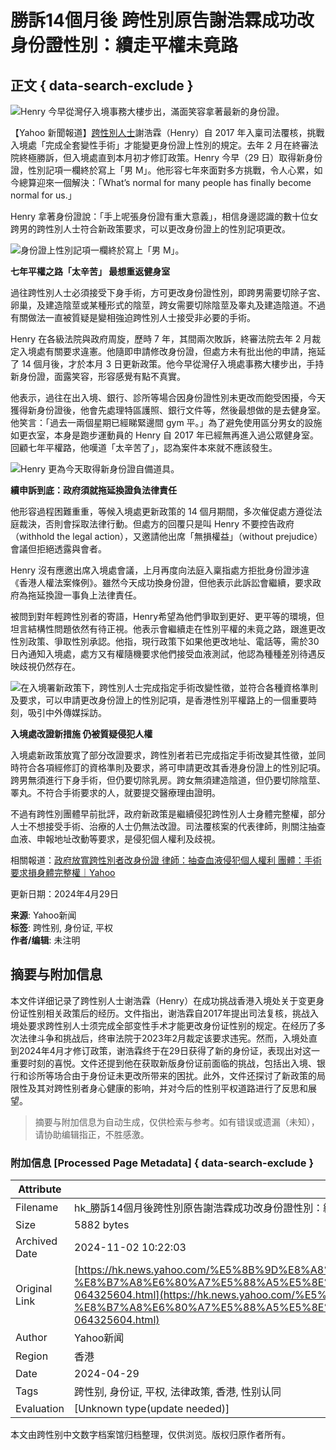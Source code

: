 # 勝訴14個月後 跨性別原告謝浩霖成功改身份證性別：續走平權未竟路

## 正文 { data-search-exclude }


![Henry 今早從灣仔入境事務大樓步出，滿面笑容拿著最新的身份證。](https://s.yimg.com/ny/api/res/1.2/8EANjMReOo7tzMz_6x1.Ig--/YXBwaWQ9aGlnaGxhbmRlcjt3PTk2MDtoPTY0MDtjZj13ZWJw/https://s.yimg.com/os/creatr-uploaded-images/2024-04/3f7f16a0-05f3-11ef-b7ef-d0c85d2f01d6)

【Yahoo 新聞報道】[跨性別人士](https://hk.news.yahoo.com/tag/跨性別人士)謝浩霖（Henry）自 2017 年入稟司法覆核，挑戰入境處「完成全套變性手術」才能變更身份證上性別的規定。去年 2 月在終審法院終極勝訴，但入境處直到本月初才修訂政策。Henry 今早（29 日）取得新身份證，性別記項一欄終於寫上「男 M」。他形容七年來面對多方挑戰，令人心累，如今總算迎來一個解決：「What’s normal for many people has finally become normal for us.」

Henry 拿著身份證說：「手上呢張身份證有重大意義」，相信身邊認識的數十位女跨男的跨性別人士符合新政策要求，可以更改身份證上的性別記項更改。

![身份證上性別記項一欄終於寫上「男 M」。](https://s.yimg.com/ny/api/res/1.2/tBdAnZra12jU8vqsQzpd5g--/YXBwaWQ9aGlnaGxhbmRlcjt3PTk2MDtoPTY0MDtjZj13ZWJw/https://s.yimg.com/os/creatr-uploaded-images/2024-04/53923fa0-05f3-11ef-97f6-6168ad1c1237)

**七年平權之路「太辛苦」 最想重返健身室**

過往跨性別人士必須接受下身手術，方可更改身份證性別，即跨男需要切除子宮、卵巢，及建造陰莖或某種形式的陰莖，跨女需要切除陰莖及睾丸及建造陰道。不過有關做法一直被質疑是變相強迫跨性別人士接受非必要的手術。

Henry 在各級法院與政府周旋，歷時 7 年，其間兩次敗訴，終審法院去年 2 月裁定入境處有關要求違憲。他隨即申請修改身份證，但處方未有批出他的申請，拖延了 14 個月後，才於本月 3 日更新政策。他今早從灣仔入境處事務大樓步出，手持新身份證，面露笑容，形容感覺有點不真實。

他表示，過往在出入境、銀行、診所等場合因身份證性別未更改而飽受困擾，今天獲得新身份證後，他會先處理特區護照、銀行文件等，然後最想做的是去健身室。他笑言：「過去一兩個星期已經睇緊邊間 gym 平。」為了避免使用區分男女的設施如更衣室，本身是跑步運動員的 Henry 自 2017 年已經無再進入過公眾健身室。回顧七年平權路，他嘆道「太辛苦了」，認為案件本來就不應該發生。

![Henry 更為今天取得新身份證自備道具。](https://s.yimg.com/ny/api/res/1.2/i0ZKG2IwZEVYuFeedyx3QQ--/YXBwaWQ9aGlnaGxhbmRlcjt3PTk2MDtoPTY0MDtjZj13ZWJw/https://s.yimg.com/os/creatr-uploaded-images/2024-04/69ac0e10-05f3-11ef-baa7-cee3e58749f8)

**續申訴到底：政府須就拖延換證負法律責任**

他形容過程困難重重，等候入境處更新政策的 14 個月期間，多次催促處方遵從法庭裁決，否則會採取法律行動。但處方的回覆只是叫 Henry 不要控告政府（withhold the legal action），又邀請他出席「無損權益」（without prejudice）會議但拒絕透露與會者。

Henry 沒有應邀出席入境處會議，上月再度向法庭入稟指處方拒批身份證涉違《香港人權法案條例》。雖然今天成功換身份證，但他表示此訴訟會繼續，要求政府為拖延換證一事負上法律責任。

被問到對年輕跨性別者的寄語，Henry希望為他們爭取到更好、更平等的環境，但坦言結構性問題依然有待正視。他表示會繼續走在性別平權的未竟之路，跟進更改性別政策、爭取性別承認。他指，現行政策下如果他更改地址、電話等，需於30日內通知入境處，處方又有權隨機要求他們接受血液測試，他認為種種差別待遇反映歧視仍然存在。

![在入境署新政策下，跨性別人士完成指定手術改變性徵，並符合各種資格準則及要求，可以申請更改身份證上的性別記項，是香港性別平權路上的一個重要時刻，吸引中外傳媒採訪。](https://s.yimg.com/ny/api/res/1.2/nzVSPuT70bQjQq5JN3Zd4g--/YXBwaWQ9aGlnaGxhbmRlcjt3PTk2MDtoPTY0MDtjZj13ZWJw/https://s.yimg.com/os/creatr-uploaded-images/2024-04/81b1a6f0-05f3-11ef-b8ef-dd067a5619af)

**入境處改證新措施 仍被質疑侵犯人權**

入境處新政策放寬了部分改證要求，跨性別者若已完成指定手術改變其性徵，並同時符合各項經修訂的資格準則及要求，將可申請更改其香港身份證上的性別記項。跨男無須進行下身手術，但仍要切除乳房。跨女無須建造陰道，但仍要切除陰莖、睪丸。不符合手術要求的人，就要提交醫療理由證明。

不過有跨性別團體早前批評，政府新政策是繼續侵犯跨性別人士身體完整權，部分人士不想接受手術、治療的人士仍無法改證。司法覆核案的代表律師，則關注抽查血液、申報地址改動等要求，是侵犯個人權利及歧視。

相關報道：[政府放寬跨性別者改身份證 律師：抽查血液侵犯個人權利 團體：手術要求損身體完整權｜Yahoo](https://hk.news.yahoo.com/%E6%94%BF%E5%BA%9C%E6%94%BE%E5%AF%AC%E8%B7%A8%E6%80%A7%E5%88%A5%E8%80%85%E6%94%B9%E8%BA%AB%E4%BB%BD%E8%AD%89-%E5%BE%8B%E5%B8%AB%EF%BC%9A%E6%8A%BD%E6%9F%A5%E8%A1%80%E6%B6%B2%E4%BE%B5%E7%8A%AF%E5%80%8B%E4%BA%BA%E6%AC%8A%E5%88%A9-%E5%9C%98%E9%AB%94%EF%BC%9A%E6%89%8B%E8%A1%93%E8%A6%81%E6%B1%82%E6%90%8D%E8%BA%AB%E9%AB%94%E5%AE%8C%E6%95%B4%E6%AC%8A%EF%BD%9Cyahoo-093844909.html)

更新日期：2024年4月29日

**来源**: Yahoo新闻  
**标签**: 跨性别, 身份证, 平权  
**作者/编辑**: 未注明

## 摘要与附加信息

<!-- tcd_abstract -->
本文件详细记录了跨性别人士谢浩霖（Henry）在成功挑战香港入境处关于变更身份证性别相关政策后的经历。文件指出，谢浩霖自2017年提出司法复核，挑战入境处要求跨性别人士须完成全部变性手术才能更改身份证性别的规定。在经历了多次法律斗争和挑战后，终审法院于2023年2月裁定该要求违宪。然而，入境处直到2024年4月才修订政策，谢浩霖终于在29日获得了新的身份证，表现出对这一重要时刻的喜悦。文件还提到他在获取新版身份证前面临的挑战，包括出入境、银行和诊所等场合由于身份证未更改所带来的困扰。此外，文件还探讨了新政策的局限性及其对跨性别者身心健康的影响，并对今后的性别平权道路进行了反思和展望。
<!-- tcd_abstract_end -->

> 摘要与附加信息为自动生成，仅供检索与参考。如有错误或遗漏（未知），请协助编辑指正，不胜感激。

### 附加信息 [Processed Page Metadata] { data-search-exclude }

| Attribute       | Value                                  |
|-----------------|----------------------------------------|
| Filename        | hk_勝訴14個月後跨性別原告謝浩霖成功改身份證性別：續走平權_.md                             |
| Size            | 5882 bytes                           |
| Archived Date   | 2024-11-02 10:22:03                             |
| Original Link   | [https://hk.news.yahoo.com/%E5%8B%9D%E8%A8%B414%E5%80%8B%E6%9C%88%E5%BE%8C-%E8%B7%A8%E6%80%A7%E5%88%A5%E5%8E%9F%E5%91%8A%E8%AC%9D%E6%B5%A9%E9%9C%96%E6%88%90%E5%8A%9F%E6%94%B9%E8%BA%AB%E4%BB%BD%E8%AD%89%E6%80%A7%E5%88%A5%EF%BC%9A%E7%BA%8C%E8%B5%B0%E5%B9%B3%E6%AC%8A%E6%9C%AA%E7%AB%9F%E8%B7%AF%EF%BD%9Cyahoo-064325604.html](https://hk.news.yahoo.com/%E5%8B%9D%E8%A8%B414%E5%80%8B%E6%9C%88%E5%BE%8C-%E8%B7%A8%E6%80%A7%E5%88%A5%E5%8E%9F%E5%91%8A%E8%AC%9D%E6%B5%A9%E9%9C%96%E6%88%90%E5%8A%9F%E6%94%B9%E8%BA%AB%E4%BB%BD%E8%AD%89%E6%80%A7%E5%88%A5%EF%BC%9A%E7%BA%8C%E8%B5%B0%E5%B9%B3%E6%AC%8A%E6%9C%AA%E7%AB%9F%E8%B7%AF%EF%BD%9Cyahoo-064325604.html)                       |
| Author          | Yahoo新闻                               |
| Region          | 香港                               |
| Date            | 2024-04-29                                 |
| Tags            | 跨性别, 身份证, 平权, 法律政策, 香港, 性别认同                                 |
| Evaluation            | [Unknown type(update needed)]                                 |
<!-- tcd_table_end -->

本文由跨性别中文数字档案馆归档整理，仅供浏览。版权归原作者所有。
